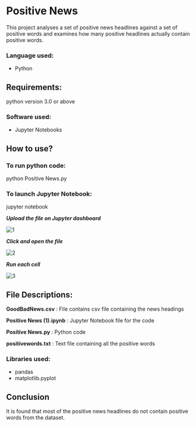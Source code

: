 # Positive News

This project analyses a set of positive news headlines against a set of positive words and examines how many positive headlines actually contain positive words.


### Language used: 
- Python

## Requirements:
python version 3.0 or above

### Software used: 
- Jupyter Notebooks

## How to use?

### To run python code:

python Positive News.py


### To launch Jupyter Notebook:


jupyter notebook


 ***Upload the file on Jupyter dashboard***
 
 ![1](https://user-images.githubusercontent.com/67739559/86486458-f1e0fb00-bd78-11ea-941a-40c3ad042ef3.jpg)
 
 
 ***Click and open the file***
 
 ![2](https://user-images.githubusercontent.com/67739559/86486517-189f3180-bd79-11ea-9c5d-252a9441d465.jpg)
 
 
 ***Run each cell***
 
 ![3](https://user-images.githubusercontent.com/67739559/86486561-35d40000-bd79-11ea-8ea9-cc07500d8ffd.jpg)
 

## File Descriptions: 

**GoodBadNews.csv** : File contains csv file containing the news headings

**Positive News (1).ipynb** : Jupyter Notebook file for the code

**Positive News.py** : Python code

**positivewords.txt** : Text file containing all the positive words

### Libraries used: 
- pandas
- matplotlib.pyplot


## Conclusion
It is found that most of the positive news headlines do not contain positive words from the dataset. 


